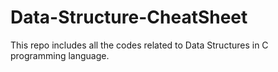 # Data-Structure-CheatSheet
This repo includes all the codes related to Data Structures in C programming language.
